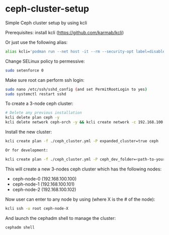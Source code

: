 # ceph-cluster-setup
Simple Ceph cluster setup by using kcli

Prerequisites: install kcli (https://github.com/karmab/kcli)

Or just use the following alias:

``` bash
alias kcli='podman run --net host -it --rm --security-opt label=disable -v $HOME/.ssh:/root/.ssh -v $HOME/.kcli:/root/.kcli -v /var/lib/libvirt/images:/var/lib/libvirt/images -v /var/run/libvirt:/var/run/libvirt -v $PWD:/workdir -v /var/tmp:/ignitiondir quay.io/karmab/kcli:2543a61'
```

Change SELinux policy to permessive:
``` bash
sudo setenforce 0
```
Make sure root can perform ssh login:

``` bash
sudo nano /etc/ssh/sshd_config (and set PermitRootLogin to yes)
sudo systemctl restart sshd
```

To create a 3-node ceph cluster:

``` bash
# Delete any previous installation
kcli delete plan ceph -y
kcli delete network ceph-orch -y && kcli create network -c 192.168.100.0/24 ceph-orch
```

Install the new cluster:

``` bash
kcli create plan -f ./ceph_cluster.yml -P expanded_cluster=true ceph

Or for development:

kcli create plan -f ./ceph_cluster.yml -P ceph_dev_folder=<path-to-your-ceph-src> -P expanded_cluster=true ceph
```

This will create a new 3-nodes ceph cluster which has the following nodes:
- ceph-node-0 (192.168.100.100)
- ceph-node-1 (192.168.100.101)
- ceph-node-2 (192.168.100.102)

Now user can enter to any node by using (where X is the # of the node):

``` bash
kcli ssh -u root ceph-node-X
```

And launch the cephadm shell to manage the cluster:

``` bash
cephadm shell
```
